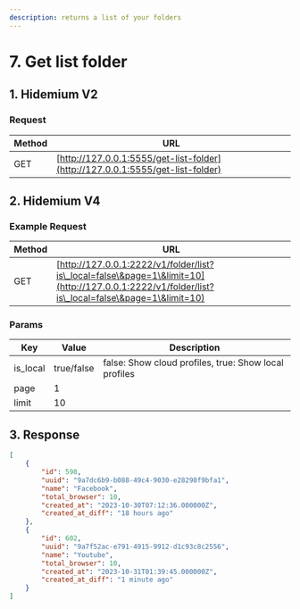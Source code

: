 ```yaml
---
description: returns a list of your folders
---
```


# 7. Get list folder

## 1. Hidemium V2

### Request

| Method | URL                                                                            |
| ------ | ------------------------------------------------------------------------------ |
| GET    | [http://127.0.0.1:5555/get-list-folder](http://127.0.0.1:5555/get-list-folder) |

## 2. Hidemium V4 <a href="#hidemium-v4" id="hidemium-v4"></a>

### **Example Request** <a href="#example-request-1" id="example-request-1"></a>

| Method | URL                                                                                                                                              |
| ------ | ------------------------------------------------------------------------------------------------------------------------------------------------ |
| GET    | [http://127.0.0.1:2222/v1/folder/list?is\_local=false\&page=1\&limit=10](http://127.0.0.1:2222/v1/folder/list?is\_local=false\&page=1\&limit=10) |

### Params <a href="#params" id="params"></a>

| Key       | Value      | Description                                           |
| --------- | ---------- | ----------------------------------------------------- |
| is\_local | true/false | false: Show cloud profiles, true: Show local profiles |
| page      | 1          |                                                       |
| limit     | 10         |                                                       |

## 3. Response&#x20;

```json
[
    {
        "id": 598,
        "uuid": "9a7dc6b9-b088-49c4-9030-e28298f9bfa1",
        "name": "Facebook",
        "total_browser": 10,
        "created_at": "2023-10-30T07:12:36.000000Z",
        "created_at_diff": "18 hours ago"
    },
    {
        "id": 602,
        "uuid": "9a7f52ac-e791-4915-9912-d1c93c8c2556",
        "name": "Youtube",
        "total_browser": 10,
        "created_at": "2023-10-31T01:39:45.000000Z",
        "created_at_diff": "1 minute ago"
    }
]
```
